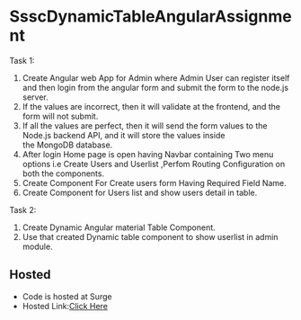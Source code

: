 # SsscDynamicTableAngularAssignment

Task 1:

1. Create Angular web App for Admin where Admin User can register itself and then login from
the angular form and submit the form to the node.js server.
2. If the values are incorrect, then it will validate at the frontend, and the form will not submit.
3. If all the values are perfect, then it will send the form values to the Node.js backend API, and
it will store the values inside the MongoDB database.
4. After login Home page is open having Navbar containing Two menu options i.e Create Users
and Userlist ,Perfom Routing Configuration on both the components.
5. Create Component For Create users form Having Required Field Name.
6. Create Component for Users list and show users detail in table.

Task 2:
1. Create Dynamic Angular material Table Component.
2. Use that created Dynamic table component to show userlist in admin module.

## Hosted

- Code is hosted at Surge
- Hosted Link:[Click Here](http://sscdynamictable.surge.sh)